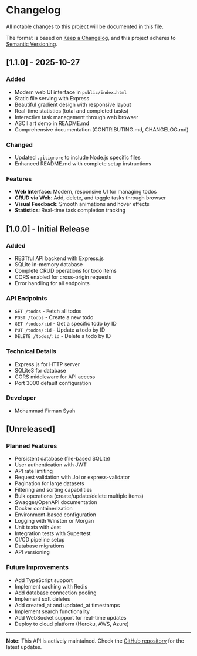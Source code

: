 # Changelog

All notable changes to this project will be documented in this file.

The format is based on [Keep a Changelog](https://keepachangelog.com/en/1.0.0/),
and this project adheres to [Semantic Versioning](https://semver.org/spec/v2.0.0.html).

## [1.1.0] - 2025-10-27

### Added
- Modern web UI interface in `public/index.html`
- Static file serving with Express
- Beautiful gradient design with responsive layout
- Real-time statistics (total and completed tasks)
- Interactive task management through web browser
- ASCII art demo in README.md
- Comprehensive documentation (CONTRIBUTING.md, CHANGELOG.md)

### Changed
- Updated `.gitignore` to include Node.js specific files
- Enhanced README.md with complete setup instructions

### Features
- **Web Interface**: Modern, responsive UI for managing todos
- **CRUD via Web**: Add, delete, and toggle tasks through browser
- **Visual Feedback**: Smooth animations and hover effects
- **Statistics**: Real-time task completion tracking

## [1.0.0] - Initial Release

### Added
- RESTful API backend with Express.js
- SQLite in-memory database
- Complete CRUD operations for todo items
- CORS enabled for cross-origin requests
- Error handling for all endpoints

### API Endpoints
- `GET /todos` - Fetch all todos
- `POST /todos` - Create a new todo
- `GET /todos/:id` - Get a specific todo by ID
- `PUT /todos/:id` - Update a todo by ID
- `DELETE /todos/:id` - Delete a todo by ID

### Technical Details
- Express.js for HTTP server
- SQLite3 for database
- CORS middleware for API access
- Port 3000 default configuration

### Developer
- Mohammad Firman Syah

## [Unreleased]

### Planned Features
- Persistent database (file-based SQLite)
- User authentication with JWT
- API rate limiting
- Request validation with Joi or express-validator
- Pagination for large datasets
- Filtering and sorting capabilities
- Bulk operations (create/update/delete multiple items)
- Swagger/OpenAPI documentation
- Docker containerization
- Environment-based configuration
- Logging with Winston or Morgan
- Unit tests with Jest
- Integration tests with Supertest
- CI/CD pipeline setup
- Database migrations
- API versioning

### Future Improvements
- Add TypeScript support
- Implement caching with Redis
- Add database connection pooling
- Implement soft deletes
- Add created_at and updated_at timestamps
- Implement search functionality
- Add WebSocket support for real-time updates
- Deploy to cloud platform (Heroku, AWS, Azure)

---

**Note:** This API is actively maintained. Check the [GitHub repository](https://github.com/mohammadfirmansyah/ltsqj-crud_todo_sqlite) for the latest updates.
